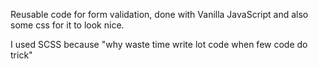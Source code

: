 Reusable code for form validation, done with Vanilla JavaScript and also some css for it to look nice.

I used SCSS because "why waste time write lot code when few code do trick"
